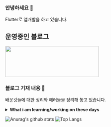  ### 안녕하세요 👋

Flutter로 앱개발을 하고 있습니다.

## 운영중인 블로그

<a href="https://gaebal4.tistory.com/">
<img src="https://user-images.githubusercontent.com/45548926/87373446-aaead500-c5c4-11ea-989c-c51dccf8966f.png" width="300" height="100" />
</a>

### 블로그 기재 내용 🌱

배운것들에 대한 정리와 에러들을 정리해 놓고 있습니다.

<details>
 <summary><strong>What i am learning/working on these days</strong></summary>
 <ul>
   <li> Efficient system designing </li>
   <li> Working with Clojure </li>
   <li> Playing around with GCP </li>
   <li> Building <a href="https://namelss.com">Namelss</a> </li>
   <li> Blogging at <a href="https://mytrashcode.com">MTC</a> </li>
   <li> React Native development</li>
   <li> Kubernetes</li>
  </ul>
</details>

![Anurag's github stats](https://github-readme-stats.vercel.app/api?username=writepro4&hide=contribs,prs&show_icons=true&hide_border=true&title_color=000)
![Top Langs](https://github-readme-stats.vercel.app/api/top-langs/?username=writepro4&layout=compact&hide_border=true)



